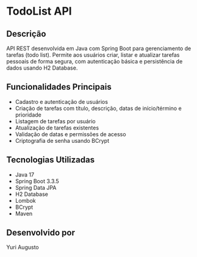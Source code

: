 # TodoList API

## Descrição
API REST desenvolvida em Java com Spring Boot para gerenciamento de tarefas (todo list). Permite aos usuários criar, listar e atualizar tarefas pessoais de forma segura, com autenticação básica e persistência de dados usando H2 Database.

## Funcionalidades Principais
- Cadastro e autenticação de usuários
- Criação de tarefas com título, descrição, datas de início/término e prioridade
- Listagem de tarefas por usuário
- Atualização de tarefas existentes
- Validação de datas e permissões de acesso
- Criptografia de senha usando BCrypt

## Tecnologias Utilizadas
- Java 17
- Spring Boot 3.3.5
- Spring Data JPA
- H2 Database
- Lombok
- BCrypt
- Maven

## Desenvolvido por
Yuri Augusto
